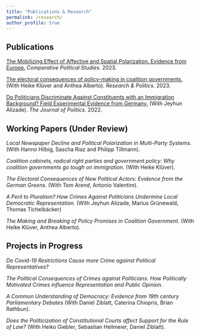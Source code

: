 ```yaml
---
title: "Publications & Research"
permalink: /research/
author_profile: true
---
```


## Publications


[The Mobilizing Effect of Affective and Spatial Polarization. Evidence from Europe.](https://doi.org/10.1177/00104140231194059)
*Comparative Political Studies.* 2023.


[The electoral consequences of policy-making in coalition governments.](https://journals.sagepub.com/doi/10.1177/20531680231188266)
(With Heike Klüver and Anthea Alberto).
*Research & Politics.* 2023.


[Do Politicians Discriminate Against Constituents with an Immigration Background? Field Experimental Evidence from Germany.](https://www.journals.uchicago.edu/doi/10.1086/716293)
(With Jeyhun Alizade).
*The Journal of Politics.* 2022.
   

## Working Papers (Under Review)

*Local Newspaper Decline and Political Polarization in Multi-Party Systems.* (With Hanno Hilbig, Sascha Riaz and Philipp Tillmann).

*Coalition cabinets, radical right parties and government policy: Why coalition governments go tough on immigration.* (With Heike Klüver).

*The Electoral Consequences of New Political Actors: Evidence from the German Greens.* (With Tom Arend, Antonio Valentim).

*A Peril to Pluralism? How Crimes Against Politicians Undermine Local Democratic Representation.* (With Jeyhun Alizade, Marius Grünewald, Thomas Tichelbäcker)

*The Making and Breaking of Policy Promises in Coalition Government.* (With Heike Klüver, Anthea Alberto).


## Projects in Progress

*Do Covid-19 Restrictions Cause more Crime against Political Representatives?*

*The Political Consequences of Crimes against Politicians. How Politically Motivated Crimes influence Representation and Public Opinion.*

*A Common Understanding of Democracy: Evidence from 19th century Parliamentary Debates* (With Daniel Ziblatt, Caterina Chiopris, Brian Rathbun).

*Does the Politicization of Constitutional Courts affect Support for the Rule of Law?* (With Heiko Giebler, Sebastian Hellmeier, Daniel Ziblatt).

